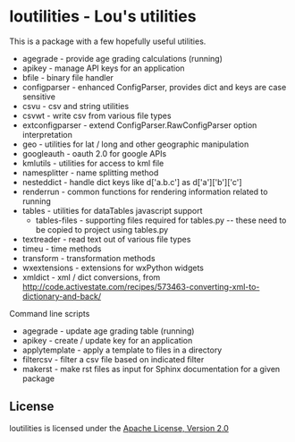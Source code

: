 loutilities - Lou's utilities
===================================

This is a package with a few hopefully useful utilities.

* agegrade - provide age grading calculations (running)
* apikey - manage API keys for an application
* bfile - binary file handler
* configparser - enhanced ConfigParser, provides dict and keys are case sensitive
* csvu - csv and string utilities
* csvwt - write csv from various file types
* extconfigparser - extend ConfigParser.RawConfigParser option interpretation
* geo - utilities for lat / long and other geographic manipulation
* googleauth - oauth 2.0 for google APIs
* kmlutils - utilities for access to kml file
* namesplitter - name splitting method
* nesteddict - handle dict keys like d['a.b.c'] as d['a']['b']['c']
* renderrun - common functions for rendering information related to running
* tables - utilities for dataTables javascript support
    * tables-files - supporting files required for tables.py -- these need to be copied to project using tables.py
* textreader - read text out of various file types
* timeu - time methods
* transform - transformation methods
* wxextensions - extensions for wxPython widgets
* xmldict - xml / dict conversions, from http://code.activestate.com/recipes/573463-converting-xml-to-dictionary-and-back/

Command line scripts

* agegrade - update age grading table (running)
* apikey - create / update key for an application
* applytemplate - apply a template to files in a directory
* filtercsv - filter a csv file based on indicated filter
* makerst - make rst files as input for Sphinx documentation for a given package

License
-------

loutilities is licensed under the [Apache License, Version 2.0](http://www.apache.org/licenses/LICENSE-2.0)

